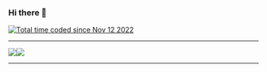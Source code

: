### Hi there 👋
<a href="https://wakatime.com/@b6a19e12-2a7e-475a-bf73-a9cfd0fc48e6"><img src="https://wakatime.com/badge/user/b6a19e12-2a7e-475a-bf73-a9cfd0fc48e6.svg" alt="Total time coded since Nov 12 2022" /></a>
<hr>
<img align="center" src="https://github-readme-stats.vercel.app/api?username=naomieow&show_icons=true&theme=dark"/><img align="center" src="https://github-readme-stats.vercel.app/api/top-langs/?username=naomieow&theme=dark&langs_count=10"/>
<hr>
